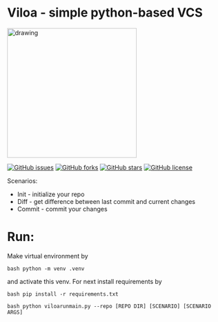 # Viloa - simple python-based VCS

<img src="https://i.postimg.cc/RVh3RKfD/viloa.png" alt="drawing" width="300" height="300"/>

[![GitHub issues](https://img.shields.io/github/issues/qnbhd/viloa?style=for-the-badge)](https://github.com/qnbhd/viloa/issues) [![GitHub forks](https://img.shields.io/github/forks/qnbhd/viloa?style=for-the-badge)](https://github.com/qnbhd/viloa/network) [![GitHub stars](https://img.shields.io/github/stars/qnbhd/viloa?style=for-the-badge)](https://github.com/qnbhd/viloa/stargazers) [![GitHub license](https://img.shields.io/github/license/qnbhd/viloa?style=for-the-badge)](https://github.com/qnbhd/viloa/blob/master/LICENSE)

Scenarios: 

* Init - initialize your repo
* Diff - get difference between last commit and current changes
* Commit - commit your changes

# Run:


Make virtual environment by 

`bash
python -m venv .venv
`

and activate this venv. For next install requirements by

`bash
pip install -r requirements.txt
`


`bash
python viloarunmain.py --repo [REPO DIR] [SCENARIO] [SCENARIO ARGS]
`
